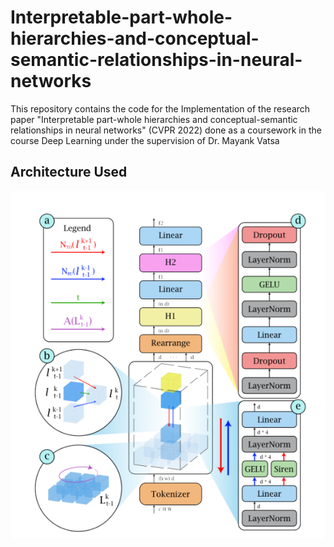 # Interpretable-part-whole-hierarchies-and-conceptual-semantic-relationships-in-neural-networks

This repository contains the code for the Implementation of the research paper "Interpretable part-whole hierarchies and conceptual-semantic relationships in neural networks" (CVPR 2022) done as a coursework in the course Deep Learning under the supervision of Dr. Mayank Vatsa

## Architecture Used

![arch](https://github.com/ayushabrol13/Interpretable-part-whole-hierarchies-and-conceptual-semantic-relationships-in-neural-networks/blob/master/assets/architecture.png)
